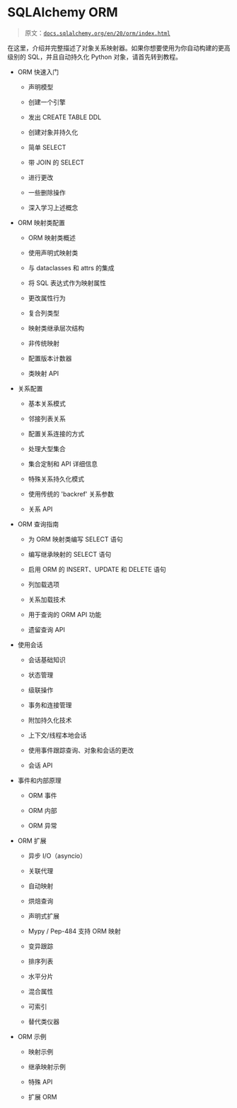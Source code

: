 # SQLAlchemy ORM

> 原文：[`docs.sqlalchemy.org/en/20/orm/index.html`](https://docs.sqlalchemy.org/en/20/orm/index.html)

在这里，介绍并完整描述了对象关系映射器。如果你想要使用为你自动构建的更高级别的 SQL，并且自动持久化 Python 对象，请首先转到教程。

+   ORM 快速入门

    +   声明模型

    +   创建一个引擎

    +   发出 CREATE TABLE DDL

    +   创建对象并持久化

    +   简单 SELECT

    +   带 JOIN 的 SELECT

    +   进行更改

    +   一些删除操作

    +   深入学习上述概念

+   ORM 映射类配置

    +   ORM 映射类概述

    +   使用声明式映射类

    +   与 dataclasses 和 attrs 的集成

    +   将 SQL 表达式作为映射属性

    +   更改属性行为

    +   复合列类型

    +   映射类继承层次结构

    +   非传统映射

    +   配置版本计数器

    +   类映射 API

+   关系配置

    +   基本关系模式

    +   邻接列表关系

    +   配置关系连接的方式

    +   处理大型集合

    +   集合定制和 API 详细信息

    +   特殊关系持久化模式

    +   使用传统的 'backref' 关系参数

    +   关系 API

+   ORM 查询指南

    +   为 ORM 映射类编写 SELECT 语句

    +   编写继承映射的 SELECT 语句

    +   启用 ORM 的 INSERT、UPDATE 和 DELETE 语句

    +   列加载选项

    +   关系加载技术

    +   用于查询的 ORM API 功能

    +   遗留查询 API

+   使用会话

    +   会话基础知识

    +   状态管理

    +   级联操作

    +   事务和连接管理

    +   附加持久化技术

    +   上下文/线程本地会话

    +   使用事件跟踪查询、对象和会话的更改

    +   会话 API

+   事件和内部原理

    +   ORM 事件

    +   ORM 内部

    +   ORM 异常

+   ORM 扩展

    +   异步 I/O（asyncio）

    +   关联代理

    +   自动映射

    +   烘焙查询

    +   声明式扩展

    +   Mypy / Pep-484 支持 ORM 映射

    +   变异跟踪

    +   排序列表

    +   水平分片

    +   混合属性

    +   可索引

    +   替代类仪器

+   ORM 示例

    +   映射示例

    +   继承映射示例

    +   特殊 API

    +   扩展 ORM
